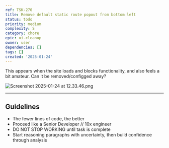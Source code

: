 ```yaml
---
ref: TSK-270
title: Remove default static route popout from bottom left
status: todo
priority: medium
complexity: S
category: chore
epic: ui-cleanup
owner: user
dependencies: []
tags: []
created: '2025-01-24'
---
```

This appears when the site loads and blocks functionality, and also feels a bit amateur. Can it be removed/configged away?


![Screenshot 2025-01-24 at 12.33.46.png](/task-images/1737722086233-Screenshot-2025-01-24-at-12.33.46.png)


---

## Guidelines
- The fewer lines of code, the better
- Proceed like a Senior Developer // 10x engineer 
- DO NOT STOP WORKING until task is complete
- Start reasoning paragraphs with uncertainty, then build confidence through analysis
